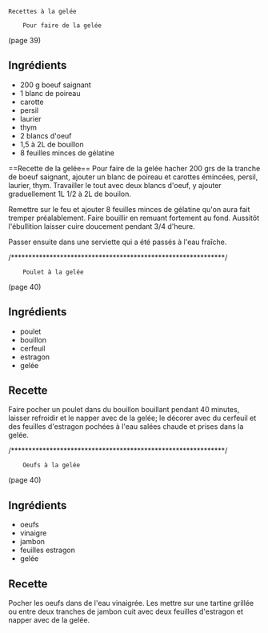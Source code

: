	Recettes à la gelée

		Pour faire de la gelée

(page 39)
## Ingrédients
* 200 g boeuf saignant
* 1 blanc de poireau
* carotte
* persil
* laurier
* thym
* 2 blancs d'oeuf
* 1,5 à 2L de bouillon
* 8 feuilles minces de gélatine

==Recette de la gelée==
Pour faire de la gelée hacher 200 grs de la tranche de boeuf saignant,
ajouter un blanc de poireau et carottes émincées, persil, laurier,
thym. Travailler le tout avec deux blancs d'oeuf, y ajouter
graduellement 1L 1/2 à 2L de bouilon.

Remettre sur le feu et ajouter 8 feuilles minces de gélatine qu'on
aura fait tremper préalablement. Faire bouillir en remuant fortement
au fond. Aussitôt l'ébullition laisser cuire doucement pendant 3/4
d'heure.

Passer ensuite dans une serviette qui a été passés à l'eau fraîche.

/*************************************************************/

		Poulet à la gelée
 
(page 40)
## Ingrédients
* poulet
* bouillon
* cerfeuil
* estragon
* gelée

## Recette
Faire pocher un poulet dans du bouillon bouillant pendant 40 minutes,
laisser refroidir et le napper avec de la gelée; le décorer avec du
cerfeuil et des feuilles d'estragon pochées à l'eau salées chaude et
prises dans la gelée.



/*************************************************************/

		Oeufs à la gelée
 
(page 40)
## Ingrédients
* oeufs
* vinaigre
* jambon
* feuilles estragon
* gelée

## Recette
Pocher les oeufs dans de l'eau vinaigrée. Les mettre sur une tartine
grillée ou entre deux tranches de jambon cuit avec deux feuilles
d'estragon et napper avec de la gelée.
